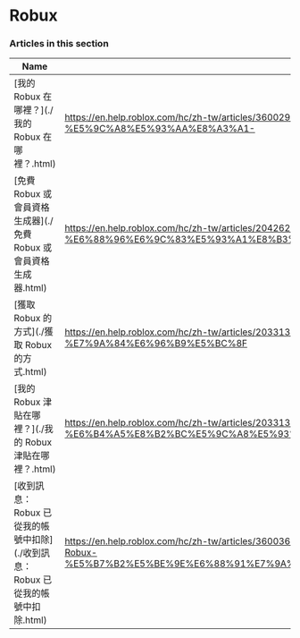 # Robux  
### Articles in this section
Name|URL
-|-
[我的 Robux 在哪裡？](./我的 Robux 在哪裡？.html) |https://en.help.roblox.com/hc/zh-tw/articles/360029481932--%E6%88%91%E7%9A%84-Robux-%E5%9C%A8%E5%93%AA%E8%A3%A1-
[免費 Robux 或會員資格生成器](./免費 Robux 或會員資格生成器.html) |https://en.help.roblox.com/hc/zh-tw/articles/204262550-%E5%85%8D%E8%B2%BB-Robux-%E6%88%96%E6%9C%83%E5%93%A1%E8%B3%87%E6%A0%BC%E7%94%9F%E6%88%90%E5%99%A8
[獲取 Robux 的方式](./獲取 Robux 的方式.html) |https://en.help.roblox.com/hc/zh-tw/articles/203313200-%E7%8D%B2%E5%8F%96-Robux-%E7%9A%84%E6%96%B9%E5%BC%8F
[我的 Robux 津貼在哪裡？](./我的 Robux 津貼在哪裡？.html) |https://en.help.roblox.com/hc/zh-tw/articles/203313160-%E6%88%91%E7%9A%84-Robux-%E6%B4%A5%E8%B2%BC%E5%9C%A8%E5%93%AA%E8%A3%A1-
[收到訊息：Robux 已從我的帳號中扣除](./收到訊息：Robux 已從我的帳號中扣除.html) |https://en.help.roblox.com/hc/zh-tw/articles/360036483772-%E6%94%B6%E5%88%B0%E8%A8%8A%E6%81%AF-Robux-%E5%B7%B2%E5%BE%9E%E6%88%91%E7%9A%84%E5%B8%B3%E8%99%9F%E4%B8%AD%E6%89%A3%E9%99%A4